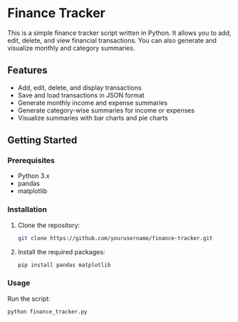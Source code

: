 # Finance Tracker 
This is a simple finance tracker script written in Python. It allows you to add, edit, delete, and view financial transactions. You can also generate and visualize monthly and category summaries.

## Features

- Add, edit, delete, and display transactions
- Save and load transactions in JSON format
- Generate monthly income and expense summaries
- Generate category-wise summaries for income or expenses
- Visualize summaries with bar charts and pie charts

## Getting Started

### Prerequisites

- Python 3.x
- pandas
- matplotlib

### Installation

1. Clone the repository:
    ```bash
    git clone https://github.com/yourusername/finance-tracker.git
    ```
2. Install the required packages:
    ```bash
    pip install pandas matplotlib
    ```

### Usage

Run the script:
```bash
python finance_tracker.py
